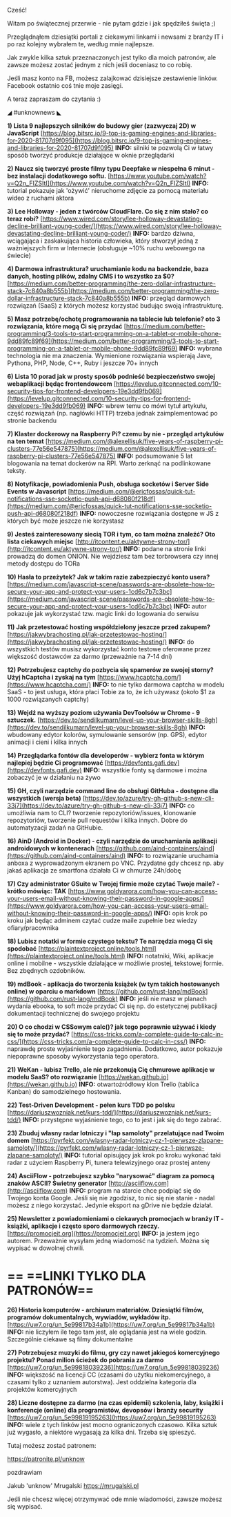 Cześć!

Witam po świątecznej przerwie - nie pytam gdzie i jak spędziłeś święta ;)

Przeglądnąłem dziesiątki portali z ciekawymi linkami i newsami z branży IT i po raz kolejny wybrałem te, według mnie najlepsze.

Jak zwykle kilka sztuk przeznaczonych jest tylko dla moich patronów, ale zawsze możesz zostać jednym z nich jeśli doceniasz to co robię.

Jeśli masz konto na FB, możesz zalajkować dzisiejsze zestawienie linków. Facebook ostatnio coś tnie moje zasięgi.

 

A teraz zapraszam do czytania :)

 

◢ #unknownews ◣

**1) Lista 9 najlepszych silników do budowy gier (zazwyczaj 2D) w JavaScript**
[https://blog.bitsrc.io/9-top-js-gaming-engines-and-libraries-for-2020-81707d9f095](https://blog.bitsrc.io/9-top-js-gaming-engines-and-libraries-for-2020-81707d9f095)
**INFO:** silniki te pozwolą Ci w łatwy sposób tworzyć produkcje działające w oknie przeglądarki


**2) Naucz się tworzyć proste filmy typu Deepfake w niespełna 6 minut - bez instalacji dodatkowego softu.**
[https://www.youtube.com/watch?v=Q2n_FIZSItI](https://www.youtube.com/watch?v=Q2n_FIZSItI)
**INFO:** tutorial pokazuje jak 'ożywić' nieruchome zdjęcie za pomocą materiału wideo z ruchami aktora


**3) Lee Holloway - jeden z twórców CloudFlare. Co się z nim stało? co teraz robi?**
[https://www.wired.com/story/lee-holloway-devastating-decline-brilliant-young-coder/](https://www.wired.com/story/lee-holloway-devastating-decline-brilliant-young-coder/)
**INFO:** bardzo dziwna, wciągająca i zaskakująca historia człowieka, który stworzył jedną z ważniejszych firm w Internecie (obsługuje ~10% ruchu webowego na świecie)


**4) Darmowa infrastruktura? uruchamianie kodu na backendzie, baza danych, hosting plików, zdalny CMS i to wszystko za $0?**
[https://medium.com/better-programming/the-zero-dollar-infrastructure-stack-7c840a8b555b](https://medium.com/better-programming/the-zero-dollar-infrastructure-stack-7c840a8b555b)
**INFO:** przegląd darmowych rozwiązań (SaaS) z których możesz korzystać budując swoją infrastrukturę.


**5) Masz potrzebę/ochotę programowania na tablecie lub telefonie? oto 3 rozwiązania, które mogą Ci się przydać**
[https://medium.com/better-programming/3-tools-to-start-programming-on-a-tablet-or-mobile-phone-9dd89fc89f69](https://medium.com/better-programming/3-tools-to-start-programming-on-a-tablet-or-mobile-phone-9dd89fc89f69)
**INFO:** wybrana technologia nie ma znaczenia. Wymienione rozwiązania wspierają Jave, Pythona, PHP, Node, C++, Ruby i jeszcze 70+ innych


**6) Lista 10 porad jak w prosty sposób podnieść bezpieczeństwo swojej webaplikacji będąc frontendowcem**
[https://levelup.gitconnected.com/10-security-tips-for-frontend-developers-19e3dd9fb069](https://levelup.gitconnected.com/10-security-tips-for-frontend-developers-19e3dd9fb069)
**INFO:** wbrew temu co mówi tytuł artykułu, część rozwiązań (np. nagłówki HTTP) trzeba jednak zaimplementować po stronie backendu


**7) Klaster dockerowy na Raspberry Pi? czemu by nie - przegląd artykułów na ten temat**
[https://medium.com/@alexellisuk/five-years-of-raspberry-pi-clusters-77e56e547875](https://medium.com/@alexellisuk/five-years-of-raspberry-pi-clusters-77e56e547875)
**INFO:** podsumowanie 5 lat blogowania na temat dockerów na RPI. Warto zerknąć na podlinkowane teksty.


**8) Notyfikacje, powiadomienia Push, obsługa socketów i Server Side Events w Javascript**
[https://medium.com/@ericfossas/quick-tut-notifications-sse-socketio-push-api-d68080f218df](https://medium.com/@ericfossas/quick-tut-notifications-sse-socketio-push-api-d68080f218df)
**INFO:** nowoczesne rozwiązania dostępne w JS z których być może jeszcze nie korzystasz


**9) Jesteś zainteresowany siecią TOR i tym, co tam można znaleźć? Oto lista ciekawych miejsc**
[http://itcontent.eu/aktywne-strony-tor/](http://itcontent.eu/aktywne-strony-tor/)
**INFO:** podane na stronie linki prowadzą do domen ONION. Nie wejdziesz tam bez torbrowsera czy innej metody dostępu do TORa


**10) Hasła to przeżytek? Jak w takim razie zabezpieczyć konto usera?**
[https://medium.com/javascript-scene/passwords-are-obsolete-how-to-secure-your-app-and-protect-your-users-1cd6c7b7c3bc](https://medium.com/javascript-scene/passwords-are-obsolete-how-to-secure-your-app-and-protect-your-users-1cd6c7b7c3bc)
**INFO:** autor pokazuje jak wykorzystać tzw. magic linki do logowania do serwisu


**11) Jak przetestować hosting współdzielony jeszcze przed zakupem?**
[https://jakwybrachosting.pl/jak-przetestowac-hosting/](https://jakwybrachosting.pl/jak-przetestowac-hosting/)
**INFO:** do wszystkich testów musisz wykorzystać konto testowe oferowane przez większość dostawców za darmo (przeważnie na 7-14 dni)


**12) Potrzebujesz captchy do pozbycia się spamerów ze swojej storny? Użyj hCaptcha i zyskaj na tym**
[https://www.hcaptcha.com/](https://www.hcaptcha.com/)
**INFO:** to nie tylko darmowa captcha w modelu SaaS - to jest usługa, która płaci Tobie za to, że ich używasz (około $1 za 1000 rozwiązanych captchy)


**13) Wejdź na wyższy poziom używania DevToolsów w Chrome - 9 sztuczek.**
[https://dev.to/sendilkumarn/level-up-your-browser-skills-8gh](https://dev.to/sendilkumarn/level-up-your-browser-skills-8gh)
**INFO:** wbudowany edytor kolorów, symulowanie sensorów (np. GPS), edytor animacji i cieni i kilka innych


**14) Przeglądarka fontów dla developerów - wybierz fonta w którym najlepiej będzie Ci programować**
[https://devfonts.gafi.dev](https://devfonts.gafi.dev)
**INFO:** wszystkie fonty są darmowe i można zobaczyć je w działaniu na żywo


**15) GH, czyli narzędzie command line do obsługi GitHuba - dostępne dla wszystkich (wersja beta)**
[https://dev.to/azure/try-gh-github-s-new-cli-33j7](https://dev.to/azure/try-gh-github-s-new-cli-33j7)
**INFO:** co umożliwia nam to CLI? tworzenie repozytoriów/issues, klonowanie repozytoriów, tworzenie pull requestów i kilka innych. Dobre do automatyzacji zadań na GitHubie.


**16) AinD (Android in Docker) - czyli narzędzie do uruchamiania aplikacji androidowych w kontenerach**
[https://github.com/aind-containers/aind](https://github.com/aind-containers/aind)
**INFO:** to rozwiązanie uruchamia anboxa z wyprowadzonym ekranem po VNC. Przydatne gdy chcesz np. aby jakaś aplikacja ze smartfona działała Ci w chmurze 24h/dobę


**17) Czy administrator GSuite w Twojej firmie może czytać Twoje maile? - krótko mówiąc: TAK**
[https://www.goldyarora.com/how-you-can-access-your-users-email-without-knowing-their-password-in-google-apps/](https://www.goldyarora.com/how-you-can-access-your-users-email-without-knowing-their-password-in-google-apps/)
**INFO:** opis krok po kroku jak będąc adminem czytać cudze maile zupełnie bez wiedzy ofiary/pracownika


**18) Lubisz notatki w formie czystego tekstu? Te narzędzia mogą Ci się spodobać**
[https://plaintextproject.online/tools.html](https://plaintextproject.online/tools.html)
**INFO:** notatniki, Wiki, aplikacje online i mobilne - wszystkie działające w możliwie prostej, tekstowej formie. Bez zbędnych ozdobników.


**19) mdBook - aplikacja do tworzenia książek (w tym takich hostowanych online) w oparciu o markdown**
[https://github.com/rust-lang/mdBook](https://github.com/rust-lang/mdBook)
**INFO:** jeśli nie masz w planach wydania ebooka, to soft może przydać Ci się np. do estetycznej publikacji dokumentacji technicznej do swojego projektu


**20) O co chodzi w CSSowym calc()? jak tego poprawnie używać i kiedy się to może przydać?**
[https://css-tricks.com/a-complete-guide-to-calc-in-css/](https://css-tricks.com/a-complete-guide-to-calc-in-css/)
**INFO:** naprawdę proste wyjaśnienie tego zagadnienia. Dodatkowo, autor pokazuje niepoprawne sposoby wykorzystania tego operatora.


**21) WeKan - lubisz Trello, ale nie przekonują Cię chmurowe aplikacje w modelu SaaS? oto rozwiązanie**
[https://wekan.github.io](https://wekan.github.io)
**INFO:** otwartoźródłowy klon Trello (tablica Kanban) do samodzielnego hostowania.


**22) Test-Driven Development - pełen kurs TDD po polsku**
[https://dariuszwozniak.net/kurs-tdd/](https://dariuszwozniak.net/kurs-tdd/)
**INFO:** przystępne wyjaśnienie tego, co to jest i jak się do tego zabrać.


**23) Zbuduj własny radar lotniczy i "łap samoloty" przelatujące nad Twoim domem**
[https://pyrfekt.com/wlasny-radar-lotniczy-cz-1-pierwsze-zlapane-samoloty/](https://pyrfekt.com/wlasny-radar-lotniczy-cz-1-pierwsze-zlapane-samoloty/)
**INFO:** tutorial opisujący jak krok po kroku wykonać taki radar z użyciem Raspberry Pi, tunera telewizyjnego oraz prostej anteny


**24) AsciiFlow - potrzebujesz szybko "narysować" diagram za pomocą znaków ASCII? Świetny generator**
[http://asciiflow.com](http://asciiflow.com)
**INFO:** program na starcie chce podpiąć się do Twojego konta Google. Jeśli się nie zgodzisz, to nic się nie stanie - nadal możesz z niego korzystać. Jedynie eksport na gDrive nie będzie działał.


**25) Newsletter z powiadomieniami o ciekawych promocjach w branży IT - książki, aplikacje i często sporo darmowych rzeczy.**
[https://promocjeit.org](https://promocjeit.org)
**INFO:** ja jestem jego autorem. Przeważnie wysyłam jedną wiadomość na tydzień. Można się wypisać w dowolnej chwili.


== **==LINKI TYLKO DLA PATRONÓW==**
 ==

**26) Historia komputerów - archiwum materiałów. Dziesiątki filmów, programów dokumentalnych, wywiadów, wykładów itp.**
[https://uw7.org/un_5e99817b34a1b](https://uw7.org/un_5e99817b34a1b)
**INFO:** nie liczyłem ile tego tam jest, ale oglądania jest na wiele godzin. Szczególnie ciekawe są filmy dokumentalne


**27) Potrzebujesz muzyki do filmu, gry czy nawet jakiegoś komercyjnego projektu? Ponad milion ścieżek do pobrania za darmo**
[https://uw7.org/un_5e99818039236](https://uw7.org/un_5e99818039236)
**INFO:** większość na licencji CC (czasami do użytku niekomercyjnego, a czasami tylko z uznaniem autorstwa). Jest oddzielna kategoria dla projektów komercyjnych


**28) Liczne dostępne za darmo (na czas epidemii) szkolenia, laby, książki i konferencje (online) dla programistów, devopsów i branży security**
[https://uw7.org/un_5e99819195263](https://uw7.org/un_5e99819195263)
**INFO:** wiele z tych linków jest mocno ograniczonych czasowo. Kilka sztuk już wygasło, a niektóre wygasają za kilka dni. Trzeba się spieszyć.


 

Tutaj możesz zostać patronem:

https://patronite.pl/unknow

 

 
pozdrawiam

Jakub 'unknow' Mrugalski
https://mrugalski.pl
 

Jeśli nie chcesz więcej otrzymywać ode mnie wiadomości, zawsze możesz się wypisać.